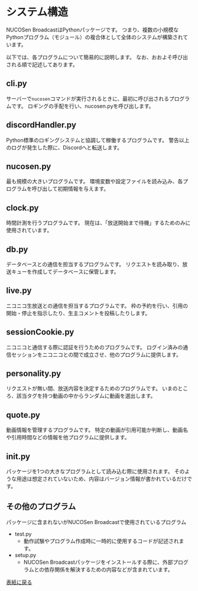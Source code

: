 # システム構造

NUCOSen BroadcastはPythonパッケージです。
つまり、複数の小規模なPythonプログラム（モジュール）の複合体として全体のシステムが構築されています。

以下では、各プログラムについて簡易的に説明します。
なお、おおよそ呼び出される順で記述してあります。

## cli.py

サーバーで`nucosen`コマンドが実行されるときに、最初に呼び出されるプログラムです。
ロギングの手配を行い、nucosen.pyを呼び出します。

## discordHandler.py

Python標準のロギングシステムと協調して稼働するプログラムです。
警告以上のログが発生した際に、Discordへと転送します。

## nucosen.py

最も規模の大きいプログラムです。
環境変数や設定ファイルを読み込み、各プログラムを呼び出して初期情報を与えます。

## clock.py

時間計測を行うプログラムです。
現在は、「放送開始まで待機」するためのみに使用されています。

## db.py

データベースとの通信を担当するプログラムです。
リクエストを読み取り、放送キューを作成してデータベースに保管します。

## live.py

ニコニコ生放送との通信を担当するプログラムです。
枠の予約を行い、引用の開始・停止を指示したり、生主コメントを投稿したりします。

## sessionCookie.py

ニコニコと通信する際に認証を行うためのプログラムです。
ログイン済みの通信セッションをニコニコとの間で成立させ、他のプログラムに提供します。

## personality.py

リクエストが無い間、放送内容を決定するためのプログラムです。
いまのところ、該当タグを持つ動画の中からランダムに動画を選出します。

## quote.py

動画情報を管理するプログラムです。
特定の動画が引用可能か判断し、動画名や引用時間などの情報を他プログラムに提供します。

## __init__.py

パッケージを1つの大きなプログラムとして読み込む際に使用されます。
そのような用途は想定されていないため、内容はバージョン情報が書かれているだけです。

## その他のプログラム

パッケージに含まれないがNUCOSen Broadcastで使用されているプログラム

- test.py
  - 動作試験やプログラム作成時に一時的に使用するコードが記述されます。
- setup.py
  - NUCOSen Broadcastパッケージをインストールする際に、外部プログラムとの依存関係を解決するための内容などが含まれています。

[表紙に戻る](index.md)